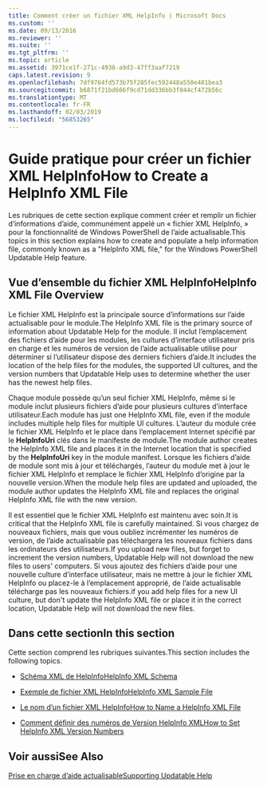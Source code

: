 ```yaml
---
title: Comment créer un fichier XML HelpInfo | Microsoft Docs
ms.custom: ''
ms.date: 09/13/2016
ms.reviewer: ''
ms.suite: ''
ms.tgt_pltfrm: ''
ms.topic: article
ms.assetid: 3971ce1f-271c-4938-a9d3-47ff3aaf7219
caps.latest.revision: 9
ms.openlocfilehash: 7df9764fd573b75f285fec592448a550e481bea3
ms.sourcegitcommit: b6871f21bd666f9cd71dd336bb3f844cf472b56c
ms.translationtype: MT
ms.contentlocale: fr-FR
ms.lasthandoff: 02/03/2019
ms.locfileid: "56853265"
---
```

# <a name="how-to-create-a-helpinfo-xml-file"></a><span data-ttu-id="97126-102">Guide pratique pour créer un fichier XML HelpInfo</span><span class="sxs-lookup"><span data-stu-id="97126-102">How to Create a HelpInfo XML File</span></span>

<span data-ttu-id="97126-103">Les rubriques de cette section explique comment créer et remplir un fichier d’informations d’aide, communément appelé un « fichier XML HelpInfo, » pour la fonctionnalité de Windows PowerShell de l’aide actualisable.</span><span class="sxs-lookup"><span data-stu-id="97126-103">This topics in this section explains how to create and populate a help information file, commonly known as a "HelpInfo XML file," for the Windows PowerShell Updatable Help feature.</span></span>

## <a name="helpinfo-xml-file-overview"></a><span data-ttu-id="97126-104">Vue d’ensemble du fichier XML HelpInfo</span><span class="sxs-lookup"><span data-stu-id="97126-104">HelpInfo XML File Overview</span></span>

<span data-ttu-id="97126-105">Le fichier XML HelpInfo est la principale source d’informations sur l’aide actualisable pour le module.</span><span class="sxs-lookup"><span data-stu-id="97126-105">The HelpInfo XML file is the primary source of information about Updatable Help for the module.</span></span> <span data-ttu-id="97126-106">Il inclut l’emplacement des fichiers d’aide pour les modules, les cultures d’interface utilisateur pris en charge et les numéros de version de l’aide actualisable utilise pour déterminer si l’utilisateur dispose des derniers fichiers d’aide.</span><span class="sxs-lookup"><span data-stu-id="97126-106">It includes the location of the help files for the modules, the supported UI cultures, and the version numbers that Updatable Help uses to determine whether the user has the newest help files.</span></span>

<span data-ttu-id="97126-107">Chaque module possède qu’un seul fichier XML HelpInfo, même si le module inclut plusieurs fichiers d’aide pour plusieurs cultures d’interface utilisateur.</span><span class="sxs-lookup"><span data-stu-id="97126-107">Each module has just one HelpInfo XML file, even if the module includes multiple help files for multiple UI cultures.</span></span> <span data-ttu-id="97126-108">L’auteur du module crée le fichier XML HelpInfo et le place dans l’emplacement Internet spécifié par le **HelpInfoUri** clés dans le manifeste de module.</span><span class="sxs-lookup"><span data-stu-id="97126-108">The module author creates the HelpInfo XML file and places it in the Internet location that is specified by the **HelpInfoUri** key in the module manifest.</span></span> <span data-ttu-id="97126-109">Lorsque les fichiers d’aide de module sont mis à jour et téléchargés, l’auteur du module met à jour le fichier XML HelpInfo et remplace le fichier XML HelpInfo d’origine par la nouvelle version.</span><span class="sxs-lookup"><span data-stu-id="97126-109">When the module help files are updated and uploaded, the module author updates the HelpInfo XML file and replaces the original HelpInfo XML file with the new version.</span></span>

<span data-ttu-id="97126-110">Il est essentiel que le fichier XML HelpInfo est maintenu avec soin.</span><span class="sxs-lookup"><span data-stu-id="97126-110">It is critical that the HelpInfo XML file is carefully maintained.</span></span> <span data-ttu-id="97126-111">Si vous chargez de nouveaux fichiers, mais que vous oubliez incrémenter les numéros de version, de l’aide actualisable pas téléchargera les nouveaux fichiers dans les ordinateurs des utilisateurs.</span><span class="sxs-lookup"><span data-stu-id="97126-111">If you upload new files, but forget to increment the version numbers, Updatable Help will not download the new files to users' computers.</span></span> <span data-ttu-id="97126-112">Si vous ajoutez des fichiers d’aide pour une nouvelle culture d’interface utilisateur, mais ne mettre à jour le fichier XML HelpInfo ou placez-le à l’emplacement approprié, de l’aide actualisable télécharge pas les nouveaux fichiers.</span><span class="sxs-lookup"><span data-stu-id="97126-112">if you add help files for a new UI culture, but don't update the HelpInfo XML file or place it in the correct location, Updatable Help will not download the new files.</span></span>

## <a name="in-this-section"></a><span data-ttu-id="97126-113">Dans cette section</span><span class="sxs-lookup"><span data-stu-id="97126-113">In this section</span></span>

<span data-ttu-id="97126-114">Cette section comprend les rubriques suivantes.</span><span class="sxs-lookup"><span data-stu-id="97126-114">This section includes the following topics.</span></span>

- [<span data-ttu-id="97126-115">Schéma XML de HelpInfo</span><span class="sxs-lookup"><span data-stu-id="97126-115">HelpInfo XML Schema</span></span>](./helpinfo-xml-schema.md)

- [<span data-ttu-id="97126-116">Exemple de fichier XML HelpInfo</span><span class="sxs-lookup"><span data-stu-id="97126-116">HelpInfo XML Sample File</span></span>](./helpinfo-xml-sample-file.md)

- [<span data-ttu-id="97126-117">Le nom d’un fichier XML HelpInfo</span><span class="sxs-lookup"><span data-stu-id="97126-117">How to Name a HelpInfo XML File</span></span>](./how-to-name-a-helpinfo-xml-file.md)

- [<span data-ttu-id="97126-118">Comment définir des numéros de Version HelpInfo XML</span><span class="sxs-lookup"><span data-stu-id="97126-118">How to Set HelpInfo XML Version Numbers</span></span>](./how-to-set-helpinfo-xml-version-numbers.md)

## <a name="see-also"></a><span data-ttu-id="97126-119">Voir aussi</span><span class="sxs-lookup"><span data-stu-id="97126-119">See Also</span></span>

[<span data-ttu-id="97126-120">Prise en charge d’aide actualisable</span><span class="sxs-lookup"><span data-stu-id="97126-120">Supporting Updatable Help</span></span>](./supporting-updatable-help.md)